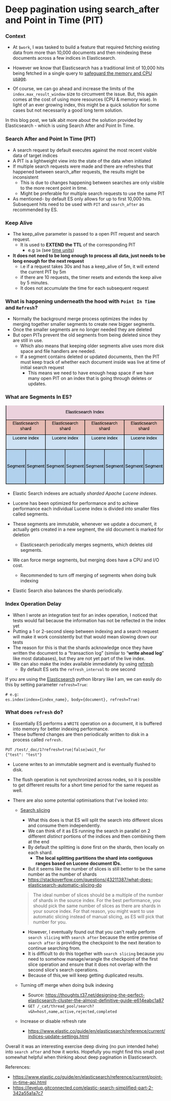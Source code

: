 # Deep pagination using search_after and Point in Time (PIT)

### Context
* At `$work`, I was tasked to build a feature that required fetching existing data from more than 10,000 documents and then reindexing these documents across a few indices in Elasticsearch.

* However we know that Elasticsearch has a traditional limit of 10,000 hits being fetched in a single query to [safeguard the memory and CPU usage](https://www.elastic.co/guide/en/elasticsearch/reference/current/paginate-search-results.html#:~:text=For%20deep%20pages%20or%20large,safeguard%20set%20by%20the%20index).

* Of course, we can go ahead and increase the limits of the `index.max_result_window` size to circumvent the issue. But, this again comes at the cost of using more resources (CPU & memory wise). In light of an ever growing index, this might be a quick solution for some cases but not necessarily a good long term solution.

In this blog post, we talk abit more about the solution provided by Elasticsearch - which is using Search After and Point In Time.


### Search After and Point In Time (PIT)
- A search request by default executes against the most recent visible data of target indices
- A PIT is a lightweight view into the state of the data when initiated
- If multiple search requests were made and there are refreshes that happened between search_after requests, the results might be inconsistent
    - This is due to changes happening between searches are only visible to the more recent point in time.
    - Might be preferable for multiple search requests to use the same PIT
- As mentioned- by default ES only allows for up to first 10,000 hits. Subsequent hits need to be used with `PIT` and `search_after` as recommended by ES.

### Keep Alive
- The keep_alive parameter is passed to a open PIT request and search request.
    - It is used to **EXTEND the TTL** of the corresponding PIT
        - e.g `1m` (see [time units](https://www.elastic.co/guide/en/elasticsearch/reference/current/api-conventions.html#time-units))
- **It does not need to be long enough to process all data, just needs to be long enough for the next request**
    - i.e if a request takes 30s and has a keep_alive of 5m, it will extend the current PIT by 5m
    - if there are 10 requests, the timer resets and extends the keep alive by 5 minutes.
    - It does not accumulate the time for each subsequent request


### What is happening underneath the hood with `Point In Time` and `Refresh`?

- Normally the background merge process optimizes the index by merging together smaller segments to create new bigger segments.
- Once the smaller segments are no longer needed they are deleted
- But open PITs prevent the old segments from being deleted since they are still in use.
    - Which also means that keeping older segments alive uses more disk space and file handlers are needed.
    - If a segment contains deleted or updated documents, then the PIT must keep track of whether each document inside was live at time of initial search request
        - This means we need to have enough heap space if we have many open PIT on an index that is going through deletes or updates.

### What are Segments In ES?
![Segments In ES](/docs/assets/segments-in-es.png)

- Elastic Search indexes are actually *sharded Apache Lucene indexes*.
- Lucene has been optimized for performance and to achieve performance each individual Lucene index is divided into smaller files called segments.
- These segments are immutable, whenever we update a document, it actually gets created in a new segment, the old document is marked for deletion
    - Elasticsearch periodically merges segments, which deletes old segments.

- We can force merge segments, but merging does have a CPU and I/O cost.
    - Recommended to turn off merging of segments when doing bulk indexing
- Elastic Search also balances the shards periodically.

### Index Operation Delay

- When I wrote an integration test for an index operation, I noticed that tests would fail because the information has not be reflected in the index yet
- Putting a 1 or 2-second sleep between indexing and a search request will make it work consistently but that would mean slowing down our tests
- The reason for this is that the shards acknowledge once they have written the document to a “transaction log” (similar to “**write ahead log**” like most databases), but they are not yet part of the live index.
- We can also make the index available immediately by using [refresh](https://www.elastic.co/guide/en/elasticsearch/reference/current/docs-refresh.html)
    - By default ES sets the `refresh_interval` to one second

If you are using the [Elasticsearch](https://elasticsearch-py.readthedocs.io/en/v8.11.1/index.html) python library like I am, we can easily do this by setting parameter `refresh=True`:
```
# e.g:
es.index(index={index_name}, body={document}, refresh=True)
```

### What does `refresh` do?
- Essentially ES performs a `WRITE` operation on a document, it is buffered into memory for better indexing performance.
- These buffered changes are then periodically written to disk in a process called `refresh.`

```
PUT /test/_doc/1?refresh=true|false|wait_for
{"test": "test"}
```

- Lucene writes to an immutable segment and is eventually flushed to disk.
- The flush operation is not synchronized across nodes, so it is possible to get different results for a short time period for the same request as well.

- There are also some potential optimisations that I've looked into:
    - [Search slicing](https://www.elastic.co/guide/en/elasticsearch/reference/current/point-in-time-api.html#search-slicing)
        - What this does is that ES will split the search into different slices and consume them independently.
        - We can think of it as ES running the search in parallel on 2 different *distinct* portions of the indices and then combining them at the end
        - By default the splitting is done first on the shards, then locally on each shard.
            - **The local splitting partitions the shard into contiguous ranges based on Lucene document IDs.**
        - But it seems like the number of slices is still better to be the same number as the number of shards
        - https://stackoverflow.com/questions/43211387/what-does-elasticsearch-automatic-slicing-do

        > The ideal number of slices should be a multiple of the number of shards in the source index. For the best performance, you should pick the same number of slices as there are shards in your source index. For that reason, you might want to use automatic slicing instead of manual slicing, as ES will pick that number for you.

        * However, I eventually found out that you can't really perform `search slicing` with `search after` because the entire premise of `search after` is providing the checkpoint to the next iteration to continue searching from.
        * It is difficult to do this together with `search slicing` because you need to somehow manage/wrangle the checkpoint of the first slice operation and ensure that it does not overlap with the second slice's search operations.
        * Because of this,we will keep getting duplicated results.

    - Turning off merge when doing bulk indexing
        - Source: https://thoughts.t37.net/designing-the-perfect-elasticsearch-cluster-the-almost-definitive-guide-e614eabc1a87
        - `GET /_cat/thread_pool/search?v&h=host,name,active,rejected,completed`

    - Increase or disable refresh rate
        - https://www.elastic.co/guide/en/elasticsearch/reference/current/indices-update-settings.html


Overall it was an interesting exercise deep diving (no pun intended hehe) into `search after` and how it works. Hopefully you might find this small post somewhat helpful when thinking about deep pagination in Elasticsearch.

References:
- https://www.elastic.co/guide/en/elasticsearch/reference/current/point-in-time-api.html
- https://levelup.gitconnected.com/elastic-search-simplified-part-2-342a55a1a7c7